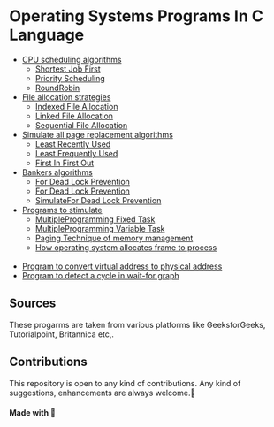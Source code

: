 # Operating Systems Programs In C Language

- <a href ="#">CPU scheduling algorithms</a>
  - <a href ="/SJF.c">Shortest Job First</a> 
  - <a href ="/PRIORI~1.C">Priority Scheduling</a>
  - <a href ="/RoundRobin.C">RoundRobin</a> 
- <a href ="#">File allocation strategies</a>
  - <a href ="/IndexedFA.c">Indexed File Allocation</a> 
  - <a href ="/LINKEDFA.C">Linked File Allocation</a> 
  - <a href ="/SequentialFA.c">Sequential File Allocation</a>
- <a href ="#">Simulate all page replacement algorithms</a>
  - <a href ="/LRU.C">Least Recently Used</a> 
  - <a href ="/LFU">Least Frequently Used</a> 
  - <a href ="/FIFO.c">First In First Out</a>
- <a href ="#">Bankers algorithms</a>
  - <a href ="/avoidance.c">For Dead Lock Prevention</a> 
  - <a href ="/DeadPrediction.c">For Dead Lock Prevention</a> 
  - <a href ="/PreventionDeadlock.c"> SimulateFor Dead Lock Prevention</a> 
- <a href ="#">Programs to stimulate</a>
  - <a href ="/MFT.C">MultipleProgramming Fixed Task</a> 
  - <a href ="/MVT.C">MultipleProgramming Variable Task</a> 
  - <a href ="/Paging.c">Paging Technique of memory management</a> 
  - <a href ="/Frames.c">How operating system allocates frame to process</a> 
  <br>
- <a href ="/VirtualAddressToPhy.c">Program to convert virtual address to physical address</a> 
- <a href ="/CycleInWait.c">Program to detect a cycle in wait-for graph</a> 

## Sources
These progarms are taken from various platforms like GeeksforGeeks, Tutorialpoint, Britannica etc,.

## Contributions
This repository is open to any kind of contributions. Any kind of suggestions, enhancements are always welcome.🤗
<br>
#### Made with 💜
